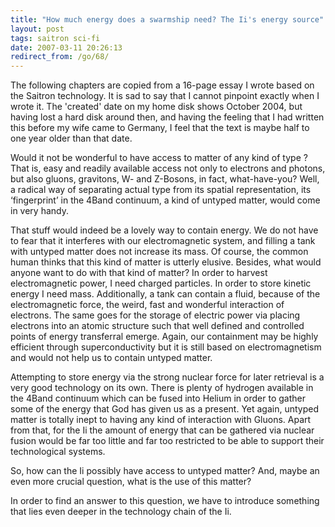 ```yaml
---
title: "How much energy does a swarmship need? The Ii's energy source"
layout: post
tags: saitron sci-fi
date: 2007-03-11 20:26:13
redirect_from: /go/68/
---
```


<div class="messages status">
The following chapters are copied from a 16-page essay I wrote based on the Saitron technology. It is sad to say that I cannot pinpoint exactly when I wrote it. The 'created' date on my home disk shows October 2004, but having lost a hard disk around then, and having the feeling that I had written this before my wife came to Germany, I feel that the text is maybe half to one year older than that date.
</div>

Would it not be wonderful to have access to matter of any kind of type ? That is, easy and readily available access not only to electrons and photons, but also gluons, gravitons, W- and Z-Bosons, in fact, what-have-you? Well, a radical way of separating actual type from its spatial representation, its ‘fingerprint’ in the 4Band  continuum, a kind of untyped matter, would come in very handy.

That stuff would indeed be a lovely way to contain energy. We do not have to fear that it interferes with our electromagnetic system, and filling a tank with untyped matter does not increase its mass. Of course, the common human thinks that this kind of matter is utterly elusive. Besides, what would anyone want to do with that kind of matter? In order to harvest electromagnetic power, I need charged particles. In order to store kinetic energy I need mass. Additionally, a tank can contain a fluid, because of the electromagnetic force, the weird, fast and wonderful interaction of electrons. The same goes for the storage of electric power via placing electrons into an atomic structure such that well defined and controlled points of energy transferral emerge. Again, our containment may be highly efficient through superconductivity but it is still based on electromagnetism and would not help us to contain untyped matter.

Attempting to store energy via the strong nuclear force for later retrieval is a very good technology on its own. There is plenty of hydrogen available in the 4Band continuum which can be fused into Helium in order to gather some of the energy that God has given us as a present. Yet again, untyped matter is totally inept to having any kind of interaction with Gluons. Apart from that, for the Ii the amount of energy that can be gathered via nuclear fusion would be far too little and far too restricted to be able to support their technological systems.

So, how can the Ii possibly have access to untyped matter? And, maybe an even more crucial question, what is the use of this matter?

In order to find an answer to this question, we have to introduce something that lies even deeper in the technology chain of the Ii. 